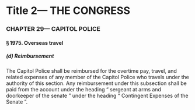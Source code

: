 
# Title 2— THE CONGRESS
### CHAPTER 29— CAPITOL POLICE
#### § 1975. Overseas travel
##### (d) Reimbursement

The Capitol Police shall be reimbursed for the overtime pay, travel, and related expenses of any member of the Capitol Police who travels under the authority of this section. Any reimbursement under this subsection shall be paid from the account under the heading “ sergeant at arms and doorkeeper of the senate ” under the heading “ Contingent Expenses of the Senate ”.
